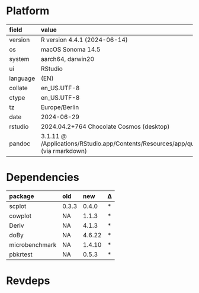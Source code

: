 # Platform

|field    |value                                                                                               |
|:--------|:---------------------------------------------------------------------------------------------------|
|version  |R version 4.4.1 (2024-06-14)                                                                        |
|os       |macOS Sonoma 14.5                                                                                   |
|system   |aarch64, darwin20                                                                                   |
|ui       |RStudio                                                                                             |
|language |(EN)                                                                                                |
|collate  |en_US.UTF-8                                                                                         |
|ctype    |en_US.UTF-8                                                                                         |
|tz       |Europe/Berlin                                                                                       |
|date     |2024-06-29                                                                                          |
|rstudio  |2024.04.2+764 Chocolate Cosmos (desktop)                                                            |
|pandoc   |3.1.11 @ /Applications/RStudio.app/Contents/Resources/app/quarto/bin/tools/aarch64/ (via rmarkdown) |

# Dependencies

|package        |old   |new    |Δ  |
|:--------------|:-----|:------|:--|
|scplot         |0.3.3 |0.4.0  |*  |
|cowplot        |NA    |1.1.3  |*  |
|Deriv          |NA    |4.1.3  |*  |
|doBy           |NA    |4.6.22 |*  |
|microbenchmark |NA    |1.4.10 |*  |
|pbkrtest       |NA    |0.5.3  |*  |

# Revdeps


